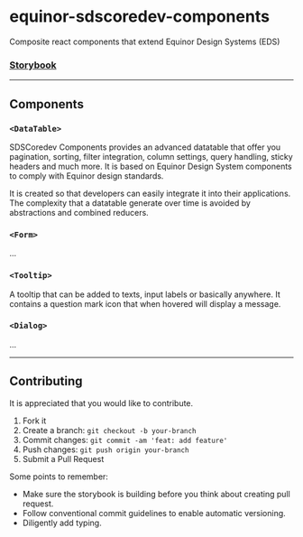 # equinor-sdscoredev-components
Composite react components that extend Equinor Design Systems (EDS)

### [Storybook](https://equinor.github.io/sdscoredev-components/?path=/story/introduction--page)
---
## Components

### `<DataTable>`

SDSCoredev Components provides an advanced datatable that offer you pagination, sorting, filter 
integration, column settings, query handling, sticky headers and much more. It is based on Equinor 
Design System components to comply with Equinor design standards.

It is created so that developers can easily integrate it into their applications. The complexity that 
a datatable generate over time is avoided by abstractions and combined reducers.

### `<Form>`
...

### `<Tooltip>`

A tooltip that can be added to texts, input labels or basically anywhere. 
It contains a question mark icon that when hovered will display a message.

### `<Dialog>`
...

---

## Contributing

It is appreciated that you would like to contribute. 

1. Fork it
2. Create a branch: `git checkout -b your-branch` 
3. Commit changes: `git commit -am 'feat: add feature'`
4. Push changes: `git push origin your-branch`
5. Submit a Pull Request

Some points to remember:
* Make sure the storybook is building before you think about creating pull request.
* Follow conventional commit guidelines to enable automatic versioning.
* Diligently add typing.